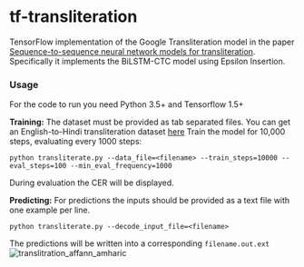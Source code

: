 # tf-transliteration
TensorFlow implementation of the Google Transliteration model in the paper [Sequence-to-sequence neural network models for transliteration](https://arxiv.org/abs/1610.09565). Specifically it implements the BiLSTM-CTC model using Epsilon Insertion.

### Usage
For the code to run you need Python 3.5+ and Tensorflow 1.5+

**Training:**
The dataset must be provided as tab separated files. You can get an English-to-Hindi transliteration dataset [here](http://cse.iitkgp.ac.in/resgrp/cnerg/qa/fire13translit/Hindi%20-%20Word%20Transliteration%20Pairs%201.txt)
Train the model for 10,000 steps, evaluating every 1000 steps:
```
python transliterate.py --data_file=<filename> --train_steps=10000 --eval_steps=100 --min_eval_frequency=1000
```
During evaluation the CER will be displayed.

**Predicting:**
For predictions the inputs should be provided as a text file with one example per line.
```
python transliterate.py --decode_input_file=<filename>
```
The predictions will be written into a corresponding `filename.out.ext`
![translitration_affann_amharic](https://user-images.githubusercontent.com/13717790/110749855-b32e0980-8252-11eb-9f5e-388072f0a531.PNG)
